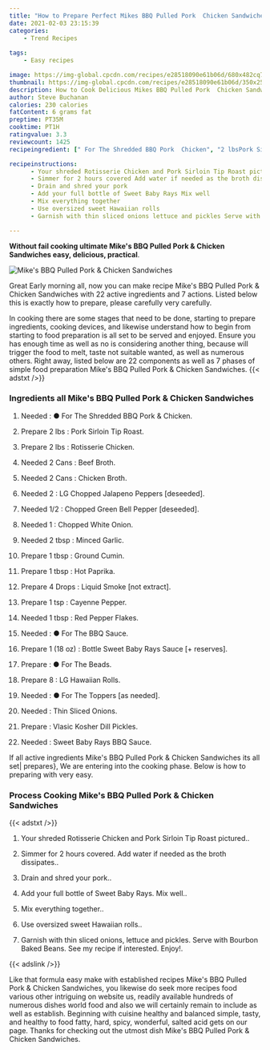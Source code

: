 ```yaml
---
title: "How to Prepare Perfect Mikes BBQ Pulled Pork  Chicken Sandwiches"
date: 2021-02-03 23:15:39
categories:
    - Trend Recipes
    
tags:
    - Easy recipes

image: https://img-global.cpcdn.com/recipes/e28518090e61b06d/680x482cq70/mikes-bbq-pulled-pork-chicken-sandwiches-recipe-main-photo.jpg
thumbnail: https://img-global.cpcdn.com/recipes/e28518090e61b06d/350x250cq70/mikes-bbq-pulled-pork-chicken-sandwiches-recipe-main-photo.jpg
description: How to Cook Delicious Mikes BBQ Pulled Pork  Chicken Sandwiches with 22 ingredients and 7 stages of easy cooking.
author: Steve Buchanan
calories: 230 calories
fatContent: 6 grams fat
preptime: PT35M
cooktime: PT1H
ratingvalue: 3.3
reviewcount: 1425
recipeingredient: [" For The Shredded BBQ Pork  Chicken", "2 lbsPork Sirloin Tip Roast", "2 lbsRotisserie Chicken", "2 CansBeef Broth", "2 CansChicken Broth", "2LG Chopped Jalapeno Peppers deseeded", "1/2Chopped Green Bell Pepper deseeded", "1Chopped White Onion", "2 tbspMinced Garlic", "1 tbspGround Cumin", "1 tbspHot Paprika", "4 DropsLiquid Smoke not extract", "1 tspCayenne Pepper", "1 tbspRed Pepper Flakes", " For The BBQ Sauce", "1 (18 oz)Bottle Sweet Baby Rays Sauce  reserves", " For The Beads", "8LG Hawaiian Rolls", " For The Toppers as needed", "Thin Sliced Onions", "Vlasic Kosher Dill Pickles", "Sweet Baby Rays BBQ Sauce"]

recipeinstructions: 
      - Your shreded Rotisserie Chicken and Pork Sirloin Tip Roast pictured 
      - Simmer for 2 hours covered Add water if needed as the broth dissipates 
      - Drain and shred your pork 
      - Add your full bottle of Sweet Baby Rays Mix well 
      - Mix everything together 
      - Use oversized sweet Hawaiian rolls 
      - Garnish with thin sliced onions lettuce and pickles Serve with Bourbon Baked Beans See my recipe if interested Enjoy

---
```




**Without fail cooking ultimate Mike&#39;s BBQ Pulled Pork &amp; Chicken Sandwiches easy, delicious, practical**. 


![Mike&#39;s BBQ Pulled Pork &amp; Chicken Sandwiches](https://img-global.cpcdn.com/recipes/e28518090e61b06d/680x482cq70/mikes-bbq-pulled-pork-chicken-sandwiches-recipe-main-photo.jpg "Mike&#39;s BBQ Pulled Pork &amp; Chicken Sandwiches")




Great Early morning all, now you can make recipe Mike&#39;s BBQ Pulled Pork &amp; Chicken Sandwiches with 22 active ingredients and 7 actions. Listed below this is exactly how to prepare, please carefully very carefully.

In cooking there are some stages that need to be done, starting to prepare ingredients, cooking devices, and likewise understand how to begin from starting to food preparation is all set to be served and enjoyed. Ensure you has enough time as well as no is considering another thing, because will trigger the food to melt, taste not suitable wanted, as well as numerous others. Right away, listed below are 22 components as well as 7 phases of simple food preparation Mike&#39;s BBQ Pulled Pork &amp; Chicken Sandwiches.
{{< adstxt />}}

### Ingredients all Mike&#39;s BBQ Pulled Pork &amp; Chicken Sandwiches


1. Needed  : ● For The Shredded BBQ Pork &amp; Chicken.

1. Prepare 2 lbs : Pork Sirloin Tip Roast.

1. Prepare 2 lbs : Rotisserie Chicken.

1. Needed 2 Cans : Beef Broth.

1. Needed 2 Cans : Chicken Broth.

1. Needed 2 : LG Chopped Jalapeno Peppers [deseeded].

1. Needed 1/2 : Chopped Green Bell Pepper [deseeded].

1. Needed 1 : Chopped White Onion.

1. Needed 2 tbsp : Minced Garlic.

1. Prepare 1 tbsp : Ground Cumin.

1. Prepare 1 tbsp : Hot Paprika.

1. Prepare 4 Drops : Liquid Smoke [not extract].

1. Prepare 1 tsp : Cayenne Pepper.

1. Needed 1 tbsp : Red Pepper Flakes.

1. Needed  : ● For The BBQ Sauce.

1. Prepare 1 (18 oz) : Bottle Sweet Baby Rays Sauce [+ reserves].

1. Prepare  : ● For The Beads.

1. Prepare 8 : LG Hawaiian Rolls.

1. Needed  : ● For The Toppers [as needed].

1. Needed  : Thin Sliced Onions.

1. Prepare  : Vlasic Kosher Dill Pickles.

1. Needed  : Sweet Baby Rays BBQ Sauce.



If all active ingredients Mike&#39;s BBQ Pulled Pork &amp; Chicken Sandwiches its all set| prepares}, We are entering into the cooking phase. Below is how to preparing with very easy.

### Process Cooking Mike&#39;s BBQ Pulled Pork &amp; Chicken Sandwiches

{{< adstxt />}}


1. Your shreded Rotisserie Chicken and Pork Sirloin Tip Roast pictured..



1. Simmer for 2 hours covered. Add water if needed as the broth dissipates..



1. Drain and shred your pork..



1. Add your full bottle of Sweet Baby Rays. Mix well..



1. Mix everything together..



1. Use oversized sweet Hawaiian rolls..



1. Garnish with thin sliced onions, lettuce and pickles. Serve with Bourbon Baked Beans. See my recipe if interested. Enjoy!.





{{< adslink />}}

Like that formula easy make with established recipes Mike&#39;s BBQ Pulled Pork &amp; Chicken Sandwiches, you likewise do seek more recipes food various other intriguing on website us, readily available hundreds of numerous dishes world food and also we will certainly remain to include as well as establish. Beginning with cuisine healthy and balanced simple, tasty, and healthy to food fatty, hard, spicy, wonderful, salted acid gets on our page. Thanks for checking out the utmost dish Mike&#39;s BBQ Pulled Pork &amp; Chicken Sandwiches.
